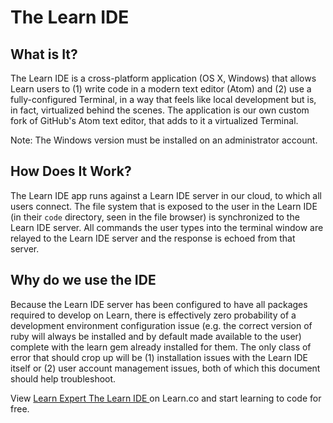 # The Learn IDE

## What is It?

The Learn IDE is a cross-platform application (OS X, Windows) that allows Learn users to (1) write code in a modern text editor (Atom) and (2) use a fully-configured Terminal, in a way that feels like local development but is, in fact, virtualized behind the scenes. The application is our own custom fork of GitHub's Atom text editor, that adds to it a virtualized Terminal. 

Note: The Windows version must be installed on an administrator account.

## How Does It Work? 

The Learn IDE app runs against a Learn IDE server in our cloud, to which all users connect. The file system that is exposed to the user in the Learn IDE (in their `code` directory, seen in the file browser) is synchronized to the Learn IDE server. All commands the user types into the terminal window are relayed to the Learn IDE server and the response is echoed from that server. 

## Why do we use the IDE

Because the Learn IDE server has been configured to have all packages required to develop on Learn, there is effectively zero probability of a development environment configuration issue (e.g. the correct version of ruby will always be installed and by default made available to the user) complete with the learn gem already installed for them. The only class of error that should crop up will be (1) installation issues with the Learn IDE itself or (2) user account management issues, both of which this document should help troubleshoot.


<p class='util--hide'>View <a href='https://learn.co/lessons/learn-expert-the-learn-ide'>Learn Expert The Learn IDE </a> on Learn.co and start learning to code for free.</p>
